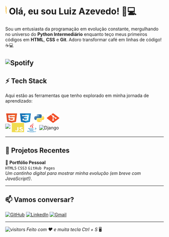 # <img src="https://raw.githubusercontent.com/ABSphreak/ABSphreak/master/gifs/Hi.gif" height="32px" width="5px"> Olá, eu sou Luiz Azevedo! 👨💻

Sou um entusiasta da programação em evolução constante, mergulhando no universo do **Python Intermediário** enquanto teço meus primeiros códigos em **HTML**, **CSS** e **Git**. Adoro transformar café em linhas de código! ☕️💻  

![Spotify](https://img.shields.io/badge/Spotify-1ED760?&style=for-the-badge&logo=spotify&logoColor=white)
---

## ⚡ Tech Stack

Aqui estão as ferramentas que tenho explorado em minha jornada de aprendizado:

<div style="display: inline_block"><br>
  <img align="center" alt="HTML" height="30" width="40" src="https://raw.githubusercontent.com/devicons/devicon/master/icons/html5/html5-original.svg">
  <img align="center" alt="CSS" height="30" width="40" src="https://raw.githubusercontent.com/devicons/devicon/master/icons/css3/css3-original.svg">
  <img align="center" alt="Js" height="30" width="40" src="https://raw.githubusercontent.com/devicons/devicon/master/icons/python/python-original.svg">
  <img align="center" alt="PHP" height="30" width="40" src="https://raw.githubusercontent.com/devicons/devicon/master/icons/git/git-original.svg">
</div>

<div>
  <img height="140em" src="https://github-readme-stats.vercel.app/api?username=Henriluiz&show_icons=true&theme=dracula>
</div>


<br>
**Em breve...** 🚀 
<div style="display: inline_block">
  <img align="center" alt="JavaScript" height="30" width="40" src="https://raw.githubusercontent.com/devicons/devicon/master/icons/javascript/javascript-plain.svg">
  <img align="center" alt="JAVA" height="30" width="40" src="https://raw.githubusercontent.com/devicons/devicon/master/icons/java/java-original.svg">
  <img align="center" alt="Django" height="30" width="40" src="https://static.djangoproject.com/img/logos/django-logo-positive.svg">
</div>

---

## 🚀 Projetos Recentes

🎨 **Portfólio Pessoal**  
`HTML5` `CSS3` `GitHub Pages`  
*Um cantinho digital para mostrar minha evolução (em breve com JavaScript!)*.

---

## 📫 Vamos conversar?

[![GitHub](https://img.shields.io/badge/GitHub-100000?style=for-the-badge&logo=github&logoColor=white)](https://github.com/seuusername) 
[![LinkedIn](https://img.shields.io/badge/LinkedIn-0077B5?style=for-the-badge&logo=linkedin&logoColor=white)](https://linkedin.com/in/seuprofile) 
[![Gmail](https://img.shields.io/badge/Gmail-D14836?style=for-the-badge&logo=gmail&logoColor=white)](mailto:seuemail@example.com)

---

![visitors](https://visitor-badge.glitch.me/badge?page_id=Henriluiz.Henriluiz)
*Feito com ❤️ e muita tecla Ctrl + S* 🖥️
